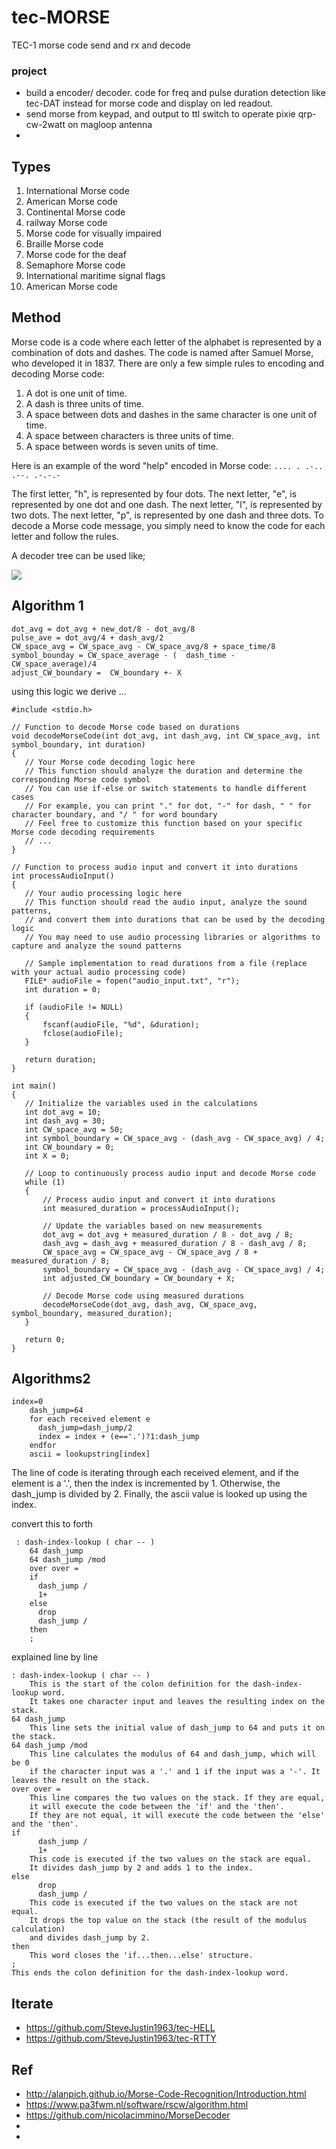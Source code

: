 # tec-MORSE
TEC-1 morse code send and rx and decode





### project
- build a encoder/ decoder. code for freq and pulse duration detection like tec-DAT instead for morse code and display on led readout. 
- send morse from keypad, and output to ttl switch to operate pixie qrp-cw-2watt on magloop antenna
- 
##  Types
1. International Morse code
2. American Morse code
3. Continental Morse code
4. railway Morse code
5. Morse code for visually impaired
6. Braille Morse code
7. Morse code for the deaf
8. Semaphore Morse code
9. International maritime signal flags
10. American Morse code

## Method
Morse code is a code where each letter of the alphabet is represented by a combination of dots and dashes. The code is named after Samuel Morse, who developed it in 1837. There are only a few simple rules to encoding and decoding Morse code:

1. A dot is one unit of time.
2. A dash is three units of time.
3. A space between dots and dashes in the same character is one unit of time.
4. A space between characters is three units of time.
5. A space between words is seven units of time.

Here is an example of the word "help" encoded in Morse code: `.... . .-.. .--. .-.-.-`

The first letter, "h", is represented by four dots. The next letter, "e", is represented by one dot and one dash. The next letter, "l", is represented by two dots. The next letter, "p", is represented by one dash and three dots. To decode a Morse code message, you simply need to know the code for each letter and follow the rules.

A decoder tree can be used like;

![](https://github.com/SteveJustin1963/tec-MORSE/blob/master/pics/mortree1.png)


## Algorithm 1

```
dot_avg = dot_avg + new_dot/8 - dot_avg/8
pulse_ave = dot_avg/4 + dash_avg/2
CW_space_avg = CW_space_avg - CW_space_avg/8 + space_time/8
symbol_bounday = CW_space_average - (  dash_time -  CW_space_average)/4
adjust_CW_boundary =  CW_boundary +- X
```
 using this logic we derive ...
 ```
 #include <stdio.h>

// Function to decode Morse code based on durations
void decodeMorseCode(int dot_avg, int dash_avg, int CW_space_avg, int symbol_boundary, int duration)
{
    // Your Morse code decoding logic here
    // This function should analyze the duration and determine the corresponding Morse code symbol
    // You can use if-else or switch statements to handle different cases
    // For example, you can print "." for dot, "-" for dash, " " for character boundary, and "/ " for word boundary
    // Feel free to customize this function based on your specific Morse code decoding requirements
    // ...
}

// Function to process audio input and convert it into durations
int processAudioInput()
{
    // Your audio processing logic here
    // This function should read the audio input, analyze the sound patterns,
    // and convert them into durations that can be used by the decoding logic
    // You may need to use audio processing libraries or algorithms to capture and analyze the sound patterns

    // Sample implementation to read durations from a file (replace with your actual audio processing code)
    FILE* audioFile = fopen("audio_input.txt", "r");
    int duration = 0;

    if (audioFile != NULL)
    {
        fscanf(audioFile, "%d", &duration);
        fclose(audioFile);
    }

    return duration;
}

int main()
{
    // Initialize the variables used in the calculations
    int dot_avg = 10;
    int dash_avg = 30;
    int CW_space_avg = 50;
    int symbol_boundary = CW_space_avg - (dash_avg - CW_space_avg) / 4;
    int CW_boundary = 0;
    int X = 0;

    // Loop to continuously process audio input and decode Morse code
    while (1)
    {
        // Process audio input and convert it into durations
        int measured_duration = processAudioInput();

        // Update the variables based on new measurements
        dot_avg = dot_avg + measured_duration / 8 - dot_avg / 8;
        dash_avg = dash_avg + measured_duration / 8 - dash_avg / 8;
        CW_space_avg = CW_space_avg - CW_space_avg / 8 + measured_duration / 8;
        symbol_boundary = CW_space_avg - (dash_avg - CW_space_avg) / 4;
        int adjusted_CW_boundary = CW_boundary + X;

        // Decode Morse code using measured durations
        decodeMorseCode(dot_avg, dash_avg, CW_space_avg, symbol_boundary, measured_duration);
    }

    return 0;
}

```



##  Algorithms2
```
index=0
    dash_jump=64
    for each received element e
      dash_jump=dash_jump/2
      index = index + (e=='.')?1:dash_jump
    endfor
    ascii = lookupstring[index]
```

The line of code is iterating through each received element, and if the element is a '.', then the index is incremented by 1. Otherwise, the dash_jump is divided by 2. Finally, the ascii value is looked up using the index.

convert this to forth
```
 : dash-index-lookup ( char -- )
    64 dash_jump
    64 dash_jump /mod
    over over =
    if
      dash_jump /
      1+
    else
      drop
      dash_jump /
    then
    ;
```

explained line by line

```
: dash-index-lookup ( char -- )
    This is the start of the colon definition for the dash-index-lookup word. 
    It takes one character input and leaves the resulting index on the stack.
64 dash_jump
    This line sets the initial value of dash_jump to 64 and puts it on the stack.
64 dash_jump /mod
    This line calculates the modulus of 64 and dash_jump, which will be 0 
    if the character input was a '.' and 1 if the input was a '-'. It leaves the result on the stack.
over over =
    This line compares the two values on the stack. If they are equal, 
    it will execute the code between the 'if' and the 'then'. 
    If they are not equal, it will execute the code between the 'else' and the 'then'.
if
      dash_jump /
      1+
    This code is executed if the two values on the stack are equal. 
    It divides dash_jump by 2 and adds 1 to the index.
else
      drop
      dash_jump /
    This code is executed if the two values on the stack are not equal. 
    It drops the top value on the stack (the result of the modulus calculation) 
    and divides dash_jump by 2.
then
    This word closes the 'if...then...else' structure.
;
This ends the colon definition for the dash-index-lookup word.

```


## Iterate
- https://github.com/SteveJustin1963/tec-HELL
- https://github.com/SteveJustin1963/tec-RTTY

## Ref
- http://alanpich.github.io/Morse-Code-Recognition/Introduction.html
- https://www.pa3fwm.nl/software/rscw/algorithm.html
- https://github.com/nicolacimmino/MorseDecoder
- 
- 
